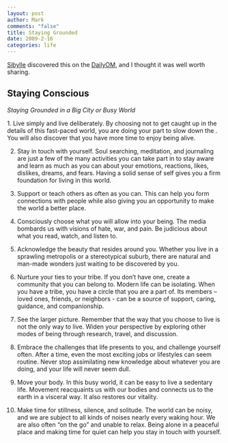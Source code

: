 ```yaml
--- 
layout: post
author: Mark
comments: "false"
title: Staying Grounded
date: 2009-2-16
categories: life
---
```

<a title="Sibylle Kuder" href="http://sibyllekuder.com" target="_blank">Sibylle</a> discovered this on the <a title="DailyOM" href="http://dailyom.com/" target="_blank">DailyOM</a>, and I thought it was well worth sharing.
## Staying Conscious
<span><span><em>Staying Grounded in a Big City or Busy World</em></span></span>

<span>1. Live simply and live deliberately. By choosing not to get caught up in the details of this fast-paced world, you are doing your part to slow down the . You will also discover that you have more time to enjoy being alive.</span>

2. Stay in touch with yourself. Soul searching, meditation, and journaling are just a few of the many activities you can take part in to stay aware and learn as much as you can about your emotions, reactions, likes, dislikes, dreams, and fears. Having a solid sense of self gives you a firm foundation for living in this world.

3. Support or teach others as often as you can. This can help you form connections with people while also giving you an opportunity to make the world a better place.

4. Consciously choose what you will allow into your being. The media bombards us with visions of hate, war, and pain. Be judicious about what you read, watch, and listen to.

5. Acknowledge the beauty that resides around you. Whether you live in a sprawling metropolis or a stereotypical suburb, there are natural and man-made wonders just waiting to be discovered by you.

6. Nurture your ties to your tribe. If you don’t have one, create a community that you can belong to. Modern life can be isolating. When you have a tribe, you have a circle that you are a part of. Its members – loved ones, friends, or neighbors - can be a source of support, caring, guidance, and companionship.

7. See the larger picture. Remember that the way that you choose to live is not the only way to live. Widen your perspective by exploring other modes of being through research, travel, and discussion.

8. Embrace the challenges that life presents to you, and challenge yourself often. After a time, even the most exciting jobs or lifestyles can seem routine. Never stop assimilating new knowledge about whatever you are doing, and your life will never seem dull.

9. Move your body. In this busy world, it can be easy to live a sedentary life. Movement reacquaints us with our bodies and connects us to the earth in a visceral way. It also restores our vitality.

10. Make time for stillness, silence, and solitude. The world can be noisy, and we are subject to all kinds of noises nearly every waking hour. We are also often “on the go” and unable to relax. Being alone in a peaceful place and making time for quiet can help you stay in touch with yourself.
